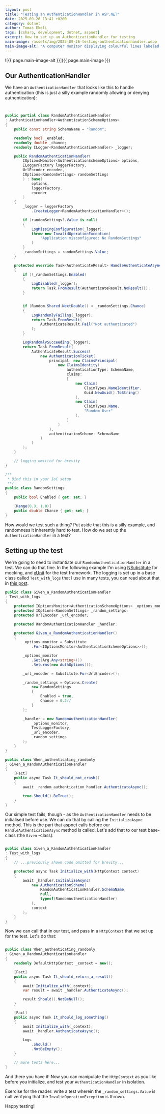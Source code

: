```yaml
---
layout: post
title: "Testing an AuthenticationHandler in ASP.NET"
date: 2025-09-26 13:41 +0200
category: dotnet
author: Tomas Ekeli
tags: [csharp, development, dotnet, aspnet]
excerpt: How to set up an AuthenticationHandler for testing
main-image: /assets/img/2025-09-26-testing-authenticationhandler.webp
main-image-alt: "A computer monitor displaying colourful lines labeled AuthenticationHandler, with a magnifying glass showing a question mark in front and a shield with a checkmark. Text overlay reads Testing an AuthenticationHandler in ASP.NET."
---
```


![{{ page.main-image-alt }}]({{ page.main-image }})

## Our AuthenticationHandler

We have an `AuthenticationHandler` that looks like this to handle authentication (this is just a silly example randomly allowing or denying authentication):

```csharp


public partial class RandomAuthenticationHandler
: AuthenticationHandler<AuthenticationSchemeOptions>
{
    public const string SchemaName = "Random";

    readonly bool _enabled;
    readonly double _chance;
    readonly ILogger<RandomAuthenticationHandler> _logger;

    public RandomAuthenticationHandler(
        IOptionsMonitor<AuthenticationSchemeOptions> options,
        ILoggerFactory loggerFactory,
        UrlEncoder encoder,
        IOptions<RandomSettings> randomSettings
        ) : base(
            options,
            loggerFactory,
            encoder
        )
    {
        _logger = loggerFactory
            .CreateLogger<RandomAuthenticationHandler>();

        if (randomSettings?.Value is null)
        {
            LogMissingConfiguration(_logger);
            throw new InvalidOperationException(
                "Application misconfigured: No RandomSettings"
            )
        }
        _randomSettings = randomSettings.Value;
    }

    protected override Task<AuthenticateResult> HandleAuthenticateAsync()
    {
        if (!_randomSettings.Enabled)
        {
            LogDisabled(_logger);
            return Task.FromResult(AuthenticateResult.NoResult());
        }


        if (Random.Shared.NextDouble() < _randomSettings.Chance)
        {
            LogRandomlyFailing(_logger);
            return Task.FromResult(
                AuthenticateResult.Fail("Not authenticated")
            );
        }

        LogRandomlySucceeding(_logger);
        return Task.FromResult(
            AuthenticateResult.Success(
                new AuthenticationTicket(
                    principal: new ClaimsPrincipal(
                        new ClaimsIdentity(
                            authenticationType: SchemaName,
                            claims:
                            [
                                new Claim(
                                    ClaimTypes.NameIdentifier,
                                    Guid.NewGuid().ToString()
                                ),
                                new Claim(
                                    ClaimTypes.Name,
                                    "Random User"
                                ),
                            ]
                        )
                    ),
                    authenticationScheme: SchemaName
                )
            )
        );
    }

    // logging omitted for brevity
}

/**
 * Bind this in your IoC setup
 **/
public class RandomSettings
{
    public bool Enabled { get; set; }

    [Range(0.0, 1.0)]
    public double Chance { get; set; }
}
```

How would we test such a thing? Put aside that this is a silly example, and randomness it inherently hard to test. How do we set up the `AuthenticationHandler` in a test?

## Setting up the test

We're going to need to instantiate our `RandomAuthenticationHandler` in a test. We can do that fine. In the following example I'm using [NSubstitute](https://nsubstitute.github.io/) for mocking, and [xUnit](https://xunit.net/) for the test framework. The logging is set up in a base class called `Test_with_logs` that I use in many tests, you can read about that in [this post](https://www.eke.li/testing/2023/12/22/testing-your-logging.html).

```csharp
public class Given_a_RandomAuthenticationHandler
: Test_with_logs
{
    protected IOptionsMonitor<AuthenticationSchemeOptions> _options_monitor;
    protected IOptions<RandomSettings> _random_settings;
    protected UrlEncoder _url_encoder;

    protected RandomAuthenticationHandler _handler;

    protected Given_a_RandomAuthenticationHandler()
    {
        _options_monitor = Substitute
            .For<IOptionsMonitor<AuthenticationSchemeOptions>>();

        _options_monitor
            .Get(Arg.Any<string>())
            .Returns(new AuthOptions());

        _url_encoder = Substitute.For<UrlEncoder>();

        _random_settings = Options.Create(
            new RandomSettings
            {
                Enabled = true,
                Chance = 0.2//
            }
        );

        _handler = new RandomAuthenticationHandler(
            _options_monitor,
            TestLoggerFactory,
            _url_encoder,
            _random_settings
        );
    }
}

public class When_authenticating_randomly
: Given_a_RandomAuthenticationHandler
{
    [Fact]
    public async Task It_should_not_crash()
    {
        await _random_authentication_handler.AuthenticateAsync();

        true.Should().BeTrue();
    }
}

```

Our simple test fails, though - as the `AuthenticationHandler` needs to be initialised before use. We can do that by calling the `InitializeAsync` method. This is the part that aspnet calls before our `HandleAuthenticationAsync` method is called. Let's add that to our test base-class (the `Given` -class):


```csharp

public class Given_a_RandomAuthenticationHandler
: Test_with_logs
{
    // ...previously shown code omitted for brevity...

    protected async Task Initialize_with(HttpContext context)
    {
        await _handler.InitializeAsync(
            new AuthenticationScheme(
                RandomAuthenticationHandler.SchemaName,
                null,
                typeof(RandomAuthenticationHandler)
            ),
            context
        );
    }
}
```

Now we can call that in our test, and pass in a `HttpContext` that we set up for the test. Let's do that:

```csharp

public class When_authenticating_randomly
: Given_a_RandomAuthenticationHandler
{
    readonly DefaultHttpContext _context = new();

    [Fact]
    public async Task It_should_return_a_result()
    {
        await Initialize_with(_context);
        var result = await _handler.AuthenticateAsync();

        result.Should().NotBeNull();
    }

    [Fact]
    public async Task It_should_log_something()
    {
        await Initialize_with(_context);
        await _handler.AuthenticateAsync();

        Logs
            .Should()
            .NotBeEmpty();
    }

    // more tests here...
}
```

And there you have it! Now you can manipulate the `HttpContext` as you like before you initialize, and test your `AuthenticationHandler` in isolation.

Exercise for the reader: write a test wherein the `_random_settings.Value` is null verifying that the `InvalidOperationException` is thrown.

Happy testing!